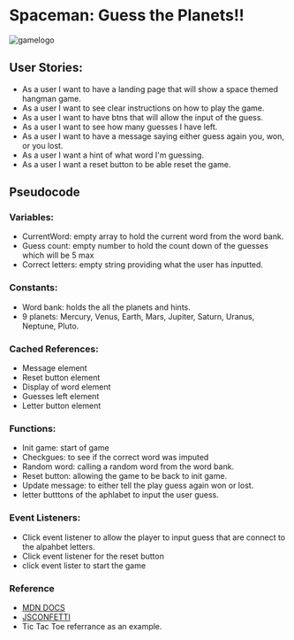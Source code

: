 # Spaceman: Guess the Planets!!

  
![gamelogo](https://i.postimg.cc/yNp6ZJsf/SPACE-MAN-Guess-the-PLanet.png)


## **User Stories:**
- As a user I want to have a landing page that will show a space themed hangman game.
- As a user I want to see clear instructions on how to play the game.
- As a user I want to have btns that will allow the input of the guess. 
- As a user I want to see how many guesses I have left. 
- As a user I want to have a message saying either guess again you, won, or you lost. 
- As a user I want a hint of what word I'm guessing. 
- As a user I want a reset button to be able reset the game. 

## **Pseudocode**

### **Variables:**

- CurrentWord: empty array to hold the current word from the word bank. 
- Guess count: empty number to hold the count down of the guesses which will be 5 max
- Correct letters: empty string  providing what the user has inputted. 


### **Constants:**

- Word bank: holds the all the planets and hints.
- 9 planets: Mercury, Venus, Earth, Mars, Jupiter, Saturn, Uranus, Neptune, Pluto.


### **Cached References:**
- Message element 
- Reset button element 
- Display of word element 
- Guesses left element
- Letter button element

### **Functions:**
- Init game: start of game  
- Checkgues:  to see if the  correct word was imputed 
- Random word: calling a random word from the word bank. 
- Reset button: allowing the game to be back to init game. 
- Update message: to either tell the play guess again won or lost.
- letter butttons of the aphlabet to input the user guess. 


### **Event Listeners:**

- Click event listener to allow the player to input guess that are connect to the alpahbet letters. 
- Click event listener for the reset button 
- click event lister to start the game

### **Reference**
- [MDN DOCS](https://developer.mozilla.org/en-US/docs/Web/JavaScript/Reference/Global_Objects/Array)
- [JSCONFETTI](https://www.npmjs.com/package/js-confetti)
- Tic Tac Toe referrance as an example.

